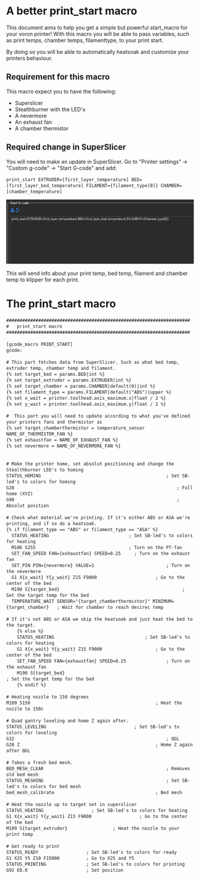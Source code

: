 # A better print_start macro

This document aims to help you get a simple but powerful start_macro for your voron printer! With this macro you will be able to pass variables, such as print temps, chamber temps, filamenttype, to your print start. 

By doing so you will be able to automatically heatsoak and customize your printers behaviour. 

## Requirement for this macro

This macro expect you to have the following:

- Superslicer
- Stealthburner with the LED's
- A nevermore
- An exhaust fan
- A chamber thermistor


## Required change in SuperSlicer
You will need to make an update in SuperSlicer. Go to "Printer settings" -> "Custom g-code" -> "Start G-code" and add:

```
print_start EXTRUDER=[first_layer_temperature] BED=[first_layer_bed_temperature] FILAMENT={filament_type[0]} CHAMBER=[chamber_temperature]
```

![](/images/image1.png) 

This will send info about your print temp, bed temp, filament and chamber temp to klipper for each print.

# The print_start macro

```
#####################################################################
# 	print_start macro
#####################################################################

[gcode_macro PRINT_START]
gcode:

# This part fetches data from SuperSlicer. Such as what bed temp, extruder temp, chamber temp and filament.
{% set target_bed = params.BED|int %}
{% set target_extruder = params.EXTRUDER|int %}
{% set target_chamber = params.CHAMBER|default(0)|int %}
{% set filament_type = params.FILAMENT|default("ABS")|upper %}
{% set x_wait = printer.toolhead.axis_maximum.x|float / 2 %}
{% set y_wait = printer.toolhead.axis_maximum.y|float / 2 %}

#  This part you will need to update according to what you've defined your printers fans and thermistor as
{% set target_chamberthermistor = temperature_sensor NAME_OF_THERMISTOR_FAN %}
{% set exhaustfan = NAME_OF_EXHAUST_FAN %}
{% set nevermore = NAME_OF_NEVERMORE_FAN %}


# Make the printer home, set absolut positioning and change the Stealthburner LED's to homing
STATUS_HOMING												; Set SB-led's to colors for homing
G28															    ; Full home (XYZ)
G90															    ; Absolut position

# Check what material we're printing. If it's either ABS or ASA we're printing, and if so do a heatsoak.
{% if filament_type == "ABS" or filament_type == "ASA" %}
  STATUS_HEATING                              ; Set SB-led's to colors for heating
  M106 S255                                   ; Turn on the PT-fan
  SET_FAN_SPEED FAN={exhaustfan} SPEED=0.25		; Turn on the exhaust fan
  SET_PIN PIN={nevermore} VALUE=1							; Turn on the nevermore
  G1 X{x_wait} Y{y_wait} Z15 F9000						; Go to the center of the bed
  M190 S{target_bed}										      ; Set the target temp for the bed
  TEMPERATURE_WAIT SENSOR="{target_chamberthermistor}" MINIMUM={target_chamber}   ; Wait for chamber to reach desirec temp

# If it's not ABS or ASA we skip the heatsoak and just heat the bed to the target.
    {% else %}
    STATUS_HEATING                                  ; Set SB-led's to colors for heating
    G1 X{x_wait} Y{y_wait} Z15 F9000		            ; Go to the center of the bed
    SET_FAN_SPEED FAN={exhaustfan} SPEED=0.25				; Turn on the exhaust fan
    M190 S{target_bed}										          ; Set the target temp for the bed
    {% endif %}

# Heating nozzle to 150 degrees
M109 S150												; Heat the nozzle to 150c

# Quad gantry leveling and home Z again after.
STATUS_LEVELING									; Set SB-led's to colors for leveling
G32															; QGL
G28 Z 													; Home Z again after QGL

# Takes a fresh bed mesh.
BED_MESH_CLEAR												; Removes old bed mesh
STATUS_MESHING												; Set SB-led's to colors for bed mesh
bed_mesh_calibrate										; Bed mesh

# Heat the nozzle up to target set in superslicer
STATUS_HEATING                  ; Set SB-led's to colors for heating
G1 X{x_wait} Y{y_wait} Z15 F9000                  ; Go to the center of the bed
M109 S{target_extruder}                 ; Heat the nozzle to your print temp

# Get ready to print
STATUS_READY                  ; Set SB-led's to colors for ready
G1 X25 Y5 Z10 F15000          ; Go to X25 and Y5
STATUS_PRINTING               ; Set SB-led's to colors for printing
G92 E0.0                      ; Set position 
```
